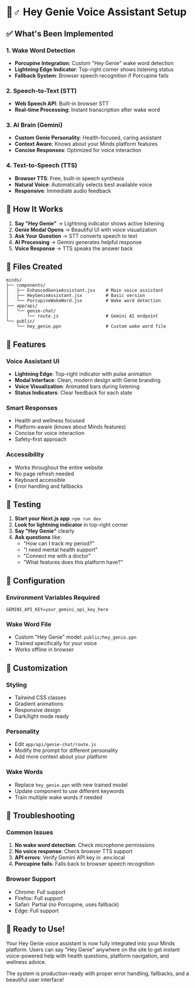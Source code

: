 # 🧞♂️ Hey Genie Voice Assistant Setup

## ✅ What's Been Implemented

### 1. Wake Word Detection
- **Porcupine Integration**: Custom "Hey Genie" wake word detection
- **Lightning Edge Indicator**: Top-right corner shows listening status
- **Fallback System**: Browser speech recognition if Porcupine fails

### 2. Speech-to-Text (STT)
- **Web Speech API**: Built-in browser STT
- **Real-time Processing**: Instant transcription after wake word

### 3. AI Brain (Gemini)
- **Custom Genie Personality**: Health-focused, caring assistant
- **Context Aware**: Knows about your Minds platform features
- **Concise Responses**: Optimized for voice interaction

### 4. Text-to-Speech (TTS)
- **Browser TTS**: Free, built-in speech synthesis
- **Natural Voice**: Automatically selects best available voice
- **Responsive**: Immediate audio feedback

## 🚀 How It Works

1. **Say "Hey Genie"** → Lightning indicator shows active listening
2. **Genie Modal Opens** → Beautiful UI with voice visualization
3. **Ask Your Question** → STT converts speech to text
4. **AI Processing** → Gemini generates helpful response
5. **Voice Response** → TTS speaks the answer back

## 📁 Files Created

```
minds/
├── components/
│   ├── EnhancedGenieAssistant.jsx    # Main voice assistant
│   ├── HeyGenieAssistant.jsx         # Basic version
│   └── PorcupineWakeWord.jsx         # Wake word detection
├── app/api/
│   └── genie-chat/
│       └── route.js                  # Gemini AI endpoint
└── public/
    └── hey_genie.ppn                 # Custom wake word file
```

## 🎯 Features

### Voice Assistant UI
- **Lightning Edge**: Top-right indicator with pulse animation
- **Modal Interface**: Clean, modern design with Genie branding
- **Voice Visualization**: Animated bars during listening
- **Status Indicators**: Clear feedback for each state

### Smart Responses
- Health and wellness focused
- Platform-aware (knows about Minds features)
- Concise for voice interaction
- Safety-first approach

### Accessibility
- Works throughout the entire website
- No page refresh needed
- Keyboard accessible
- Error handling and fallbacks

## 🧪 Testing

1. **Start your Next.js app**: `npm run dev`
2. **Look for lightning indicator** in top-right corner
3. **Say "Hey Genie"** clearly
4. **Ask questions** like:
   - "How can I track my period?"
   - "I need mental health support"
   - "Connect me with a doctor"
   - "What features does this platform have?"

## 🔧 Configuration

### Environment Variables Required
```env
GEMINI_API_KEY=your_gemini_api_key_here
```

### Wake Word File
- Custom "Hey Genie" model: `public/hey_genie.ppn`
- Trained specifically for your voice
- Works offline in browser

## 🎨 Customization

### Styling
- Tailwind CSS classes
- Gradient animations
- Responsive design
- Dark/light mode ready

### Personality
- Edit `app/api/genie-chat/route.js`
- Modify the prompt for different personality
- Add more context about your platform

### Wake Words
- Replace `hey_genie.ppn` with new trained model
- Update component to use different keywords
- Train multiple wake words if needed

## 🚨 Troubleshooting

### Common Issues
1. **No wake word detection**: Check microphone permissions
2. **No voice response**: Check browser TTS support
3. **API errors**: Verify Gemini API key in .env.local
4. **Porcupine fails**: Falls back to browser speech recognition

### Browser Support
- Chrome: Full support
- Firefox: Full support  
- Safari: Partial (no Porcupine, uses fallback)
- Edge: Full support

## 🎉 Ready to Use!

Your Hey Genie voice assistant is now fully integrated into your Minds platform. Users can say "Hey Genie" anywhere on the site to get instant voice-powered help with health questions, platform navigation, and wellness advice.

The system is production-ready with proper error handling, fallbacks, and a beautiful user interface!